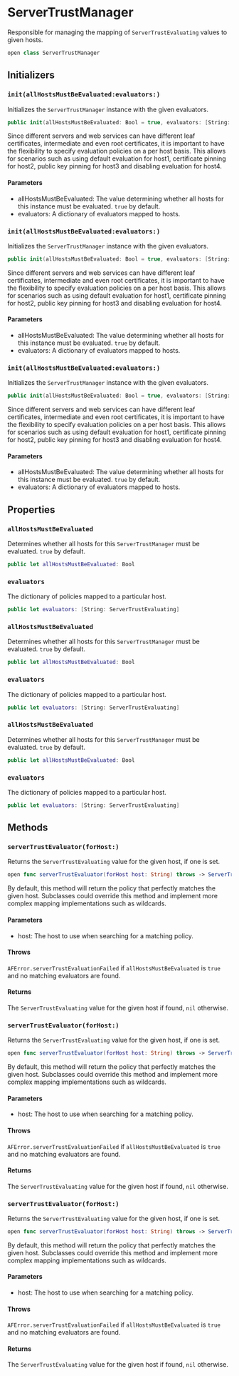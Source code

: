 # ServerTrustManager

Responsible for managing the mapping of `ServerTrustEvaluating` values to given hosts.

``` swift
open class ServerTrustManager 
```

## Initializers

### `init(allHostsMustBeEvaluated:evaluators:)`

Initializes the `ServerTrustManager` instance with the given evaluators.

``` swift
public init(allHostsMustBeEvaluated: Bool = true, evaluators: [String: ServerTrustEvaluating]) 
```

Since different servers and web services can have different leaf certificates, intermediate and even root
certificates, it is important to have the flexibility to specify evaluation policies on a per host basis. This
allows for scenarios such as using default evaluation for host1, certificate pinning for host2, public key
pinning for host3 and disabling evaluation for host4.

#### Parameters

  - allHostsMustBeEvaluated: The value determining whether all hosts for this instance must be evaluated. `true` by default.
  - evaluators: A dictionary of evaluators mapped to hosts.

### `init(allHostsMustBeEvaluated:evaluators:)`

Initializes the `ServerTrustManager` instance with the given evaluators.

``` swift
public init(allHostsMustBeEvaluated: Bool = true, evaluators: [String: ServerTrustEvaluating]) 
```

Since different servers and web services can have different leaf certificates, intermediate and even root
certificates, it is important to have the flexibility to specify evaluation policies on a per host basis. This
allows for scenarios such as using default evaluation for host1, certificate pinning for host2, public key
pinning for host3 and disabling evaluation for host4.

#### Parameters

  - allHostsMustBeEvaluated: The value determining whether all hosts for this instance must be evaluated. `true` by default.
  - evaluators: A dictionary of evaluators mapped to hosts.

### `init(allHostsMustBeEvaluated:evaluators:)`

Initializes the `ServerTrustManager` instance with the given evaluators.

``` swift
public init(allHostsMustBeEvaluated: Bool = true, evaluators: [String: ServerTrustEvaluating]) 
```

Since different servers and web services can have different leaf certificates, intermediate and even root
certificates, it is important to have the flexibility to specify evaluation policies on a per host basis. This
allows for scenarios such as using default evaluation for host1, certificate pinning for host2, public key
pinning for host3 and disabling evaluation for host4.

#### Parameters

  - allHostsMustBeEvaluated: The value determining whether all hosts for this instance must be evaluated. `true` by default.
  - evaluators: A dictionary of evaluators mapped to hosts.

## Properties

### `allHostsMustBeEvaluated`

Determines whether all hosts for this `ServerTrustManager` must be evaluated. `true` by default.

``` swift
public let allHostsMustBeEvaluated: Bool
```

### `evaluators`

The dictionary of policies mapped to a particular host.

``` swift
public let evaluators: [String: ServerTrustEvaluating]
```

### `allHostsMustBeEvaluated`

Determines whether all hosts for this `ServerTrustManager` must be evaluated. `true` by default.

``` swift
public let allHostsMustBeEvaluated: Bool
```

### `evaluators`

The dictionary of policies mapped to a particular host.

``` swift
public let evaluators: [String: ServerTrustEvaluating]
```

### `allHostsMustBeEvaluated`

Determines whether all hosts for this `ServerTrustManager` must be evaluated. `true` by default.

``` swift
public let allHostsMustBeEvaluated: Bool
```

### `evaluators`

The dictionary of policies mapped to a particular host.

``` swift
public let evaluators: [String: ServerTrustEvaluating]
```

## Methods

### `serverTrustEvaluator(forHost:)`

Returns the `ServerTrustEvaluating` value for the given host, if one is set.

``` swift
open func serverTrustEvaluator(forHost host: String) throws -> ServerTrustEvaluating? 
```

By default, this method will return the policy that perfectly matches the given host. Subclasses could override
this method and implement more complex mapping implementations such as wildcards.

#### Parameters

  - host: The host to use when searching for a matching policy.

#### Throws

`AFError.serverTrustEvaluationFailed` if `allHostsMustBeEvaluated` is `true` and no matching evaluators are found.

#### Returns

The `ServerTrustEvaluating` value for the given host if found, `nil` otherwise.

### `serverTrustEvaluator(forHost:)`

Returns the `ServerTrustEvaluating` value for the given host, if one is set.

``` swift
open func serverTrustEvaluator(forHost host: String) throws -> ServerTrustEvaluating? 
```

By default, this method will return the policy that perfectly matches the given host. Subclasses could override
this method and implement more complex mapping implementations such as wildcards.

#### Parameters

  - host: The host to use when searching for a matching policy.

#### Throws

`AFError.serverTrustEvaluationFailed` if `allHostsMustBeEvaluated` is `true` and no matching evaluators are found.

#### Returns

The `ServerTrustEvaluating` value for the given host if found, `nil` otherwise.

### `serverTrustEvaluator(forHost:)`

Returns the `ServerTrustEvaluating` value for the given host, if one is set.

``` swift
open func serverTrustEvaluator(forHost host: String) throws -> ServerTrustEvaluating? 
```

By default, this method will return the policy that perfectly matches the given host. Subclasses could override
this method and implement more complex mapping implementations such as wildcards.

#### Parameters

  - host: The host to use when searching for a matching policy.

#### Throws

`AFError.serverTrustEvaluationFailed` if `allHostsMustBeEvaluated` is `true` and no matching evaluators are found.

#### Returns

The `ServerTrustEvaluating` value for the given host if found, `nil` otherwise.
